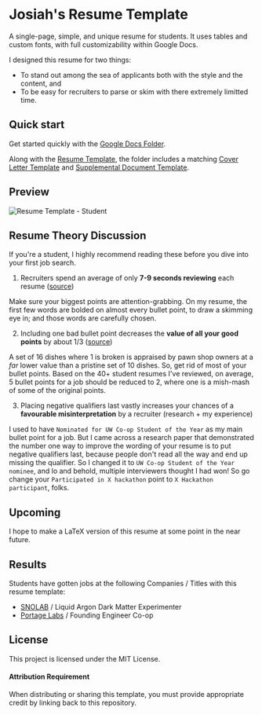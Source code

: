 # Josiah's Resume Template

A single-page, simple, and unique resume for students. It uses tables and custom fonts, with full customizability within Google Docs.

I designed this resume for two things:
- To stand out among the sea of applicants both with the style and the content, and
- To be easy for recruiters to parse or skim with there extremely limitted time.

## Quick start

Get started quickly with the [Google Docs Folder](https://drive.google.com/drive/folders/1DSZTeTYUqw1qaoQoHbCTz6qI2u9GYhBE?usp=sharing).

Along with the [Resume Template](https://docs.google.com/document/d/1vqKO43n_pdI88WHLV8P0XTo5Di0dLs60jQE7jo5Hs28/edit?usp=sharing), the folder includes a matching [Cover Letter Template](https://docs.google.com/document/d/1lHIwiWNlZZiCybMPwaVzu3oWf4fcuGt85YWM7d-kpQU/edit?usp=sharing) and [Supplemental Document Template](https://docs.google.com/document/d/1e4YsaIP7tsiI6jmOJDxDNuNiRnJqhhMNrS8XAap-cFE/edit?usp=sharing).

## Preview

![Resume Template - Student](https://github.com/plettj/resume-template/assets/65507438/c900a749-7032-429c-ba96-5c0ca161fa8c)

## Resume Theory Discussion

If you're a student, I highly recommend reading these before you dive into your first job search.

1. Recruiters spend an average of only **7-9 seconds reviewing** each resume ([source](https://www.tealhq.com/post/how-long-recruiters-spend-reviewing-resume))

Make sure your biggest points are attention-grabbing. On my resume, the first few words are bolded on almost every bullet point, to draw a skimming eye in; and those words are carefully chosen.

2. Including one bad bullet point decreases the **value of all your good points** by about 1/3 ([source](https://lukaszrzepinski.wordpress.com/2014/01/06/interesting-economy-experiment/))

A set of 16 dishes where 1 is broken is appraised by pawn shop owners at a _far_ lower value than a pristine set of 10 dishes. So, get rid of most of your bullet points. Based on the 40+ student resumes I've reviewed, on average, 5 bullet points for a job should be reduced to 2, where one is a mish-mash of some of the original points.

3. Placing negative qualifiers last vastly increases your chances of a **favourable misinterpretation** by a recruiter (research + my experience)

I used to have `Nominated for UW Co-op Student of the Year` as my main bullet point for a job. But I came across a research paper that demonstrated the number one way to improve the wording of your resume is to put negative qualifiers last, because people don't read all the way and end up missing the qualifier. So I changed it to `UW Co-op Student of the Year nominee`, and lo and behold, multiple interviewers thought I had won! So go change your `Participated in X hackathon` point to `X Hackathon participant`, folks.

## Upcoming

I hope to make a LaTeX version of this resume at some point in the near future.

## Results

Students have gotten jobs at the following Companies / Titles with this resume template:

- [SNOLAB](https://www.snolab.ca/) / Liquid Argon Dark Matter Experimenter
- [Portage Labs](https://www.portagelabs.io/) / Founding Engineer Co-op

## License

This project is licensed under the MIT License.

#### Attribution Requirement

When distributing or sharing this template, you must provide appropriate credit by linking back to this repository.

